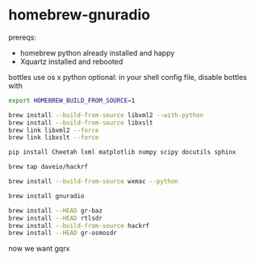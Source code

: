 homebrew-gnuradio
=================

prereqs:
  * homebrew python already installed and happy
  * Xquartz installed and rebooted

bottles use os x python
optional: in your shell config file, disable bottles with

```sh
export HOMEBREW_BUILD_FROM_SOURCE=1
```

```sh
brew install --build-from-source libxml2 --with-python
brew install --build-from-source libxslt
brew link libxml2 --force
brew link libxslt --force
```

```sh
pip install Cheetah lxml matplotlib numpy scipy docutils sphinx
```

```sh
brew tap daveio/hackrf
```

```sh
brew install --build-from-source wxmac --python
```

```sh
brew install gnuradio
```

```sh
brew install --HEAD gr-baz
brew install --HEAD rtlsdr
brew install --build-from-source hackrf
brew install --HEAD gr-osmosdr
```

now we want gqrx


